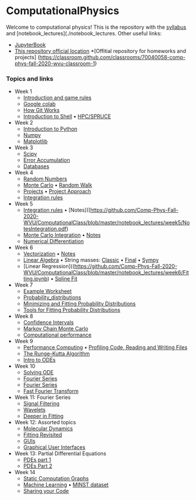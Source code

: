 # ComputationalPhysics

Welcome to computational physics! This is the repository with the [syllabus](./syllabus/SyllabusPhysics301.pdf) and [notebook_lectures](./notebook_lectures. Other useful links:

* [JupyterBook](https://)
* [This repository official location](https://https://github.com/ahromero/ComputationalPhysics)
*[Offitial repository for homeworks and projects] (https://classroom.github.com/classrooms/70040058-comp-phys-fall-2020-wvu-classroom-1)

### Topics and links

* Week 1
    * [Introduction and game rules](https://github.com/Comp-Phys-Fall-2020-WVU/ComputationalClass/blob/master/notebook_lectures/week1/Introduction-to-Computational-Physics.md)
    * [Google colab](https://github.com/Comp-Phys-Fall-2020-WVU/ComputationalClass/blob/master/notebook_lectures/week1/IntroductionGoogleColab.md)
    * [How Git Works](https://github.com/Comp-Phys-Fall-2020-WVU/ComputationalClass/blob/master/notebook_lectures/week1/HowGitWorks.pdf)
    * [Introduction to Shell](https://github.com/Comp-Phys-Fall-2020-WVU/ComputationalClass/blob/master/notebook_lectures/week1/IntroductionShell.pdf)
      • [HPC/SPRUCE](https://github.com/Comp-Phys-Fall-2020-WVU/ComputationalClass/blob/master/notebook_lectures/week1/Introduction_to_HPC.pdf)
* Week 2
    * [Introduction to Python](https://github.com/Comp-Phys-Fall-2020-WVU/ComputationalClass/blob/master/notebook_lectures/week2/Introduction_to_Python.ipynb)
    * [Numpy](https://github.com/Comp-Phys-Fall-2020-WVU/ComputationalClass/blob/master/notebook_lectures/week2/Numpy.ipynb)
    * [Matplotlib](https://github.com/Comp-Phys-Fall-2020-WVU/ComputationalClass/blob/master/notebook_lectures/week2/Matplotlib.ipynb)
* Week 3
    * [Scipy](https://github.com/Comp-Phys-Fall-2020-WVU/ComputationalClass/blob/master/notebook_lectures/week3/Scipy.ipynb)
    * [Error Accumulation](https://github.com/Comp-Phys-Fall-2020-WVU/ComputationalClass/blob/master/notebook_lectures/week3/Errors.ipynb)
    * [Databases](https://github.com/Comp-Phys-Fall-2020-WVU/ComputationalClass/blob/master/notebook_lectures/week3/Pandas.ipynb)
* Week 4
    * [Random Numbers](https://github.com/Comp-Phys-Fall-2020-WVU/ComputationalClass/blob/master/notebook_lectures/week4/Random_numbers.ipynb)
    * [Monte Carlo](https://github.com/Comp-Phys-Fall-2020-WVU/ComputationalClass/blob/master/notebook_lectures/week4/MC.ipynb)
      • [Random Walk](https://github.com/Comp-Phys-Fall-2020-WVU/ComputationalClass/blob/master/notebook_lectures/week4/RandomWalk.ipynb)
    * [Projects](https://github.com/Comp-Phys-Fall-2020-WVU/ComputationalClass/blob/master/notebook_lectures/week4/Projects_CP.md)
      • [Project Approach](https://github.com/Comp-Phys-Fall-2020-WVU/ComputationalClass/blob/master/notebook_lectures/week4/Projects.pdf)
    * [Integration rules](https://github.com/Comp-Phys-Fall-2020-WVU/ComputationalClass/blob/master/notebook_lectures/week4/Integration.ipynb)
* Week 5
    * [Integration rules](https://github.com/Comp-Phys-Fall-2020-WVU/ComputationalClass/blob/master/notebook_lectures/week5/Integration.ipynb)
      • [Notes]((https://github.com/Comp-Phys-Fall-2020-WVU/ComputationalClass/blob/master/notebook_lectures/week5/NotesIntegration.pdf)
    * [Monte Carlo Integration](https://github.com/Comp-Phys-Fall-2020-WVU/ComputationalClass/blob/master/notebook_lectures/week5/MCintegration.ipynb)
      • [Notes](https://github.com/Comp-Phys-Fall-2020-WVU/ComputationalClass/blob/master/notebook_lectures/week5/Notesmcintegration.pdf)
    * [Numerical Differentiation](https://github.com/Comp-Phys-Fall-2020-WVU/ComputationalClass/blob/master/notebook_lectures/week5/Differentiation.ipynb)
* Week 6
    * [Vectorization](https://github.com/Comp-Phys-Fall-2020-WVU/ComputationalClass/blob/master/notebook_lectures/week6/Vectorization.ipynb) 
      • [Notes](https://github.com/Comp-Phys-Fall-2020-WVU/ComputationalClass/blob/master/notebook_lectures/week6/NotesVectorization.pdf)
    * [Linear Algebra](https://github.com/Comp-Phys-Fall-2020-WVU/ComputationalClass/blob/master/notebook_lectures/week6/Linearalgebra.ipynb) 
      • String masses:
      [Classic](https://github.com/Comp-Phys-Fall-2020-WVU/ComputationalClass/blob/master/notebook_lectures/week6/String_masses_classic.ipynb)
      • [Final](https://github.com/Comp-Phys-Fall-2020-WVU/ComputationalClass/blob/master/notebook_lectures/week6/String_masses.ipynb)
      • [Sympy](https://github.com/Comp-Phys-Fall-2020-WVU/ComputationalClass/blob/master/notebook_lectures/week6/String_masses_sympy.ipynb)
    * [Linear Regression]((https://github.com/Comp-Phys-Fall-2020-WVU/ComputationalClass/blob/master/notebook_lectures/week6/Fitting.ipynb) 
      • [Spline Fit](https://github.com/Comp-Phys-Fall-2020-WVU/ComputationalClass/blob/master/notebook_lectures/week6/Spline_fit.ipynb)
* Week 7
    * [Example Worksheet](https://github.com/Comp-Phys-Fall-2020-WVU/ComputationalClass/blob/master/notebook_lectures/week7/WorksheetExample.ipynb)
    * [Probability_distributions](https://github.com/Comp-Phys-Fall-2020-WVU/ComputationalClass/blob/master/notebook_lectures/week7/ProbabilityDistributions.ipynb)
    * [Minimizing and Fitting Probability Distributions](https://github.com/Comp-Phys-Fall-2020-WVU/ComputationalClass/blob/master/notebook_lectures/week7/FittingProbDistributions.ipynb)
    * [Tools for Fitting Probability Distributions](https://github.com/Comp-Phys-Fall-2020-WVU/ComputationalClass/blob/master/notebook_lectures/week7/Fittingtools.ipynb)
* Week 8
    * [Confidence Intervals](https://github.com/Comp-Phys-Fall-2020-WVU/ComputationalClass/blob/master/notebook_lectures/week8/Confidence_intervals.ipynb)
    * [Markov Chain Monte Carlo](https://github.com/Comp-Phys-Fall-2020-WVU/ComputationalClass/blob/master/notebook_lectures/week8/MCMC.ipynb)
    * [Computational performance](https://github.com/Comp-Phys-Fall-2020-WVU/ComputationalClass/blob/master/notebook_lectures/week8/ComputationalPerformace.ipynb)
* Week 9
    * [Performance Computing](https://github.com/Comp-Phys-Fall-2020-WVU/ComputationalClass/blob/master/notebook_lectures/week9/HPC_Performance.ipynb)
     • [Profiling Code, Reading and Writing Files](https://github.com/Comp-Phys-Fall-2020-WVU/ComputationalClass/blob/master/notebook_lectures/week9/Profiling.ipynb)
    * [The Runge–Kutta Algorithm](https://github.com/Comp-Phys-Fall-2020-WVU/ComputationalClass/blob/master/notebook_lectures/week9/RK.ipynb)
    * [Intro to ODEs](https://github.com/Comp-Phys-Fall-2020-WVU/ComputationalClass/blob/master/notebook_lectures/week9/ODE.ipynb)
* Week 10
    * [Solving ODE](https://github.com/Comp-Phys-Fall-2020-WVU/ComputationalClass/blob/master/notebook_lectures/week10/Solving_ode.ipynb)
    * [Fourier Series](https://nbviewer.jupyter.org/github/alromero/ComputationalPhysics/blob/master/classes/week10/Fourier_series.ipynb)
    * [Fourier Series](https://github.com/Comp-Phys-Fall-2020-WVU/ComputationalClass/blob/master/notebook_lectures/week10/Fourier_series.ipynb)
    * [Fast Fourier Transform](https://github.com/Comp-Phys-Fall-2020-WVU/ComputationalClass/blob/master/notebook_lectures/week10/FFT.ipynb)
* Week 11: Fourier Series
    * [Signal Filtering](https://github.com/Comp-Phys-Fall-2020-WVU/ComputationalClass/blob/master/notebook_lectures/week11/SignalFiltering.ipynb)
    * [Wavelets](https://github.com/Comp-Phys-Fall-2020-WVU/ComputationalClass/blob/master/notebook_lectures/week11/Wavelets.ipynb)
    * [Deeper in Fitting](https://github.com/Comp-Phys-Fall-2020-WVU/ComputationalClass/blob/master/notebook_lectures/week11/DeeperInFitting.ipynb)
* Week 12: Assorted topics
    * [Molecular Dynamics](https://nbviewer.jupyter.org/github/alromero/ComputationalPhysics/blob/master/classes/week12/MD.ipynb)
    * [Fitting Revisited](https://nbviewer.jupyter.org/github/alromero/ComputationalPhysics/blob/master/classes/week12/Fitting.ipynb)
    * [GUIs](https://nbviewer.jupyter.org/github/alromero/ComputationalPhysics/blob/master/classes/week12/guis.ipynb)
    * [Graphical User Interfaces](https://nbviewer.jupyter.org/github/alromero/ComputationalPhysics/blob/master/classes/week11/GUI.ipynb)
* Week 13: Partial Differential Equations
    * [PDEs part 1](https://nbviewer.jupyter.org/github/alromero/ComputationalPhysics/blob/master/classes/week13/PDE_1.ipynb)
    * [PDEs Part 2](https://nbviewer.jupyter.org/github/alromero/ComputationalPhysics/blob/master/classes/week13/PDE_2.ipynb)
* Week 14
    * [Static Computation Graphs](https://nbviewer.jupyter.org/github/alromero/ComputationalPhysics/blob/master/classes/week14/Graphs.ipynb)
    * [Machine Learning](https://nbviewer.jupyter.org/github/alromero/ComputationalPhysics/blob/master/classes/week14/ml.ipynb)
      • [MINST dataset](https://nbviewer.jupyter.org/github/alromero/ComputationalPhysics/blob/master/classes/week14/MNIST.ipynb)
    * [Sharing your Code](https://nbviewer.jupyter.org/github/alromero/ComputationalPhysics/blob/master/classes/week14/sharing.ipynb)
